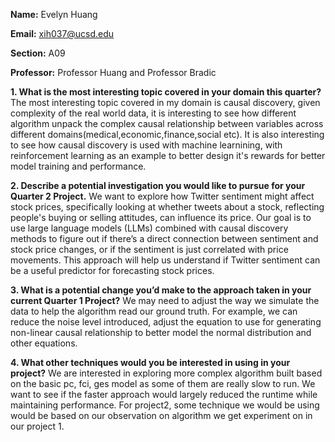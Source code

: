 **Name:** Evelyn Huang  

**Email:** xih037@ucsd.edu  

**Section:** A09  

**Professor:** Professor Huang and Professor Bradic


**1. What is the most interesting topic covered in your domain this quarter?** 
The most interesting topic covered in my domain is causal discovery, given complexity of the real world data, it is interesting to see how different algorithm unpack the complex causal relationship between variables across different domains(medical,economic,finance,social etc). It is also interesting to see how causal discovery is used with machine learnining, with reinforcement learning as an example to better design it's rewards for better model training and performance.

**2. Describe a potential investigation you would like to pursue for your Quarter 2 Project.**
We want to explore how Twitter sentiment might affect stock prices, specifically looking at whether tweets about a stock, reflecting people's buying or selling attitudes, can influence its price. Our goal is to use large language models (LLMs) combined with causal discovery methods to figure out if there’s a direct connection between sentiment and stock price changes, or if the sentiment is just correlated with price movements. This approach will help us understand if Twitter sentiment can be a useful predictor for forecasting stock prices.

**3. What is a potential change you’d make to the approach taken in your current Quarter 1 Project?**
We may need to adjust the way we simulate the data to help the algorithm read our ground truth. For example, we can reduce the noise level introduced, adjust the equation to use for generating non-linear causal relationship to better model the normal distribution and other equations.

**4. What other techniques would you be interested in using in your project?**
We are interested in exploring more complex algorithm built based on the basic pc, fci, ges model as some of them are really slow to run. We want to see if the faster approach would largely reduced the runtime while maintaining performance. For project2, some technique we would be using would be based on our observation on algorithm we get experiment on in our project 1. 
